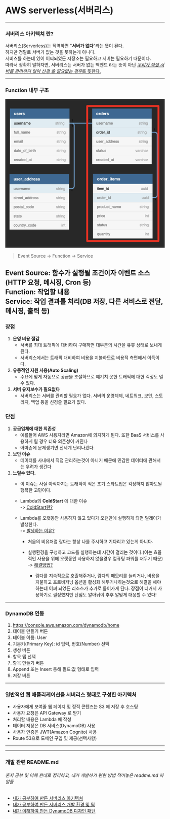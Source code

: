# AWS serverless(서버리스)

---
### 서버리스 아키텍쳐 란?
서버리스(Serverless)는 직역하면 "__서버가 없다__"라는 뜻이 된다.<br/>
하지만 정말로 서버가 없는 것을 뜻하는게 아니다.<br/> 서비스를 하는데 있어 어찌되었든 저장소는 필요하고 서버는 필요하기 때문이다.<br/>
따라서 정확히 말하자면, 서버리스는 서버가 없는 백엔드 라는 뜻이 아닌 <ins>*우리가 직접 서버를 관리하지 않아 신경 쓸 필요없는 경우*<ins>를 뜻한다.

---
### Function 내부 구조
![img.png](commons/image/img.png)
> Event Source -> Function -> Service

Event Source: 함수가 실행될 조건이자 이벤트 소스 (HTTP 요청, 메시징, Cron 등)<br/>
Function: 작업할 내용<br/>
Service: 작업 결과를 처리(DB 저장, 다른 서비스로 전달, 메시징, 출력 등)
---
### 장점
1. __운영 비용 절감__<br/>
   * 서버를 최대 트래픽에 대비하여 구매하면 대부분의 시간을 유휴 상태로 보내게 된다.<br/>
   * 서버리스에서는 트래픽 대비하여 비용을 지불하므로 비용적 측면에서 이득이다.
2. __유동적인 자원 사용(Auto Scaling)__<br/>
    * 수요에 맞게 자동으로 공급을 조절하므로 예기치 못한 트래픽에 대한 걱정도 덜 수 있다.
3. __서버 유지보수가 필요없다__<br/>
    * 서버리스는 서버를 관리할 필요가 없다. 서버의 운영체제, 네트워크, 보안, 스토리지, 백업 등을 신경쓸 필요가 없다.
### 단점
1. __공급업체에 대한 의존성__<br/>
    * 예를들어 AWS 사용자라면 Amazon에 의지하게 된다. 또한 BaaS 서비스를 사용하게 될 경우 더욱 의존성이 커진다<br/>
    * 아마존에 문제생기면 전세계 난리나겠다.
2. __보안 이슈__<br/>
    * 데이터를 사내에서 직접 관리하는것이 아니기 때문에 민감한 데이터에 관해서는 우려가 생긴다<br/>
3. __느릴수 있다.__<br/>
    * 이 이슈는 사실 아직까지는 트래픽이 적은 초기 스타트업은 걱정하지 않아도될 행복한 고민이다.<br/>
    * Lambda의 __ColdStart__ 에 대한 이슈<br/>
    -> <ins>ColdStart란?<ins><br/>
    * Lambda를 오랫동안 사용하지 않고 있다가 오랜만에 실행하게 되면 딜레이가 발생한다.<br/>
    -> <ins>발생하는 이유?<ins><br/>

      * 처음의 비유처럼 람다는 항상 나를 주시하고 기다리고 있는게 아니다.<br/>
      * 실행환경을 구성하고 코드를 실행하는데 시간이 걸리는 것이다.(이는 효율적인 사용을 위해 오랫동안 사용하지 않을경우 컴퓨팅 파워를 꺼두기 때문)<br/>
      -> <ins>해결방법?<ins><br/>
    
        * 람다를 지속적으로 호출해주거나, 람다의 메모리를 늘리거나, 비용을 지불하고 프로비저닝 옵션을 활성화 해두거나하는것으로 해결을 해야하는데 어찌 되었든 리소스가 추가로 들어가게 된다.
        장점이 더커서 사용하기로 결정했지만 단점도 알아둬야 추후 알맞게 대응할 수 있다!

---

### DynamoDB 연동<br/>
1. https://console.aws.amazon.com/dynamodb/home
2. 테이블 만들기 버튼<br/>
3. 테이블 이름: User<br/>
4. 기본키(Primary Key): id 입력, 번호(Number) 선택<br/>
5. 생성 버튼<br/>
6. 항목 탭 선택<br/>
7. 항목 만들기 버튼<br/>
8. Append 또는 Insert 통해 필드:값 형태로 입력<br/>
9. 저장 버튼<br/>
---

### 일반적인 웹 애플리케이션을 서버리스 형태로 구성한 아키텍처
* 사용자에게 보여줄 웹 페이지 및 정적 콘텐츠는 S3 에 저장 후 호스팅
* 사용자 요청은 API Gateway 로 받기
* 처리할 내용은 Lambda 에 작성
* 데이터 저장은 DB 서비스(DynamoDB) 사용
* 사용자 인증은 JWT(Amazon Cognito) 사용
* Route 53으로 도메인 구입 및 제공(선택사항)

---

---
### 개발 관련 README.md
###### 혼자 공부 및 이해 한대로 정리하고, 내가 개발하기 편한 방법 적어놓은 readme.md 파일들
* [내가 공부하여 만든 서버리스 아키텍쳐](./README2.md)
* [내가 공부하여 만든 서버리스 개발 환경 및 팁](./README3.md)
* [내가 이해하여 만든 DynamoDB 디자인 패턴](./README4.md)
